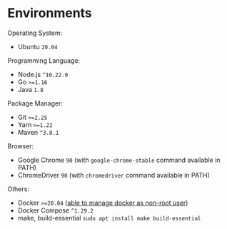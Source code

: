 # Environments

Operating System:
- Ubuntu `20.04`

Programming Language:
- Node.js `^10.22.0`
- Go `>=1.16`
- Java `1.8`

Package Manager:
- Git `>=2.25`
- Yarn `>=1.22`
- Maven `^3.8.1`

Browser:
- Google Chrome `90` (with `google-chrome-stable` command available in PATH)
- ChromeDriver `90` (with `chromedriver` command available in PATH)

Others:
- Docker `>=20.04` ([able to manage docker as non-root user](https://docs.docker.com/engine/install/linux-postinstall/#manage-docker-as-a-non-root-user))
- Docker Compose `^1.29.2`
- make, build-essential `sudo apt install make build-essential`
